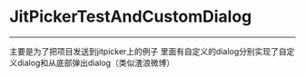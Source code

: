 # JitPickerTestAndCustomDialog
---
主要是为了把项目发送到jitpicker上的例子
里面有自定义的dialog分别实现了自定义dialog和从底部弹出dialog（类似渣浪微博）
